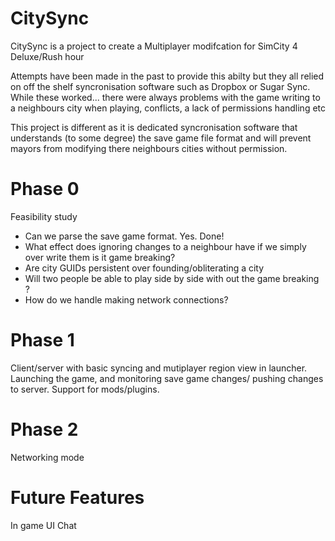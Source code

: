 CitySync
========

CitySync is a project to create a Multiplayer modifcation for SimCity 4 Deluxe/Rush hour

Attempts have been made in the past to provide this abilty but they all relied on off the shelf syncronisation software such as Dropbox or Sugar Sync. While these worked... there were always problems with the game writing to a neighbours city when playing, conflicts, a lack of permissions handling etc

This project is different as it is dedicated syncronisation software that understands (to some degree) the save game file format and will prevent mayors from modifying there neighbours cities without permission.


Phase 0
=======

Feasibility study

- Can we parse the save game format. Yes.  Done!
- What effect does ignoring changes to a neighbour have if we simply over write them is it game breaking?
- Are city GUIDs persistent over founding/obliterating a city
- Will two people be able to play side by side with out the game breaking ?
- How do we handle making network connections?


Phase 1
=======

Client/server with basic syncing and mutiplayer region view in launcher.
Launching the game, and monitoring save game changes/ pushing changes to server.
Support for mods/plugins.


Phase 2
=======
Networking mode


Future Features
=============
In game UI
Chat




